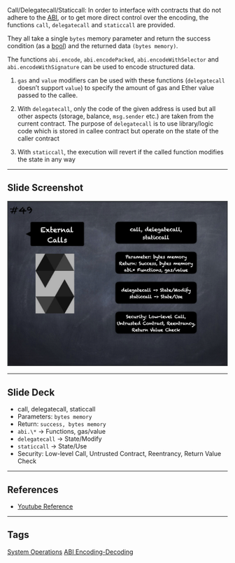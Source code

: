 Call/Delegatecall/Staticcall: In order to interface with contracts that do not adhere to the [ABI](../Ethereum101/ABI.md), or to get more direct control over the encoding, the functions `call`, `delegatecall` and `staticcall` are provided. 

They all take a single `bytes` memory parameter and return the success condition (as a [bool](Boolean.md)) and the returned data `(bytes memory)`. 

The functions `abi.encode`, `abi.encodePacked`, `abi.encodeWithSelector` and `abi.encodeWithSignature` can be used to encode structured data.

1. `gas` and `value` modifiers can be used with these functions (`delegatecall` doesn’t support `value`) to specify the amount of gas and Ether value passed to the callee.
    
2. With `delegatecall`, only the code of the given address is used but all other aspects (storage, balance, `msg.sender` etc.) are taken from the current contract. The purpose of `delegatecall` is to use library/logic code which is stored in callee contract but operate on the state of the caller contract
    
3. With `staticcall`, the execution will revert if the called function modifies the state in any way

___
## Slide Screenshot
![049.png](../images/solidity101/049.png)
___
## Slide Deck
- call, delegatecall, staticcall
- Parameters: `bytes memory`
- Return: `success, bytes memory`
- `abi.\*` -> Functions, gas/value
- `delegatecall` -> State/Modify
- `staticcall` -> State/Use
- Security: Low-level Call, Untrusted Contract, Reentrancy, Return Value Check
___
## References
- [Youtube Reference](https://youtu.be/6VIJpze1jbU?t=1173)
___
## Tags
[System Operations](../Ethereum101/System%20Operations.md)
[ABI Encoding-Decoding](ABI%20Encoding-Decoding.md)

